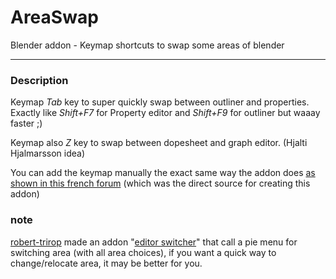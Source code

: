 # AreaSwap
Blender addon - Keymap shortcuts to swap some areas of blender

---

### Description
Keymap *Tab* key to super quickly swap between outliner and properties.  
Exactly like *Shift+F7* for Property editor and *Shift+F9* for outliner but waaay faster ;)

Keymap also *Z* key to swap between dopesheet and graph editor. (Hjalti Hjalmarsson idea)

You can add the keymap manually the exact same way the addon does [as shown in this french forum](http://blenderlounge.fr/forum/viewtopic.php?f=5&t=1446&start=45) (which was the direct source for creating this addon)  

### note
[robert-trirop](https://github.com/robert-trirop) made an addon "[editor switcher](https://github.com/robert-trirop/editor_switcher)" that call a pie menu for switching area (with all area choices), if you want a quick way to change/relocate area, it may be better for you.
